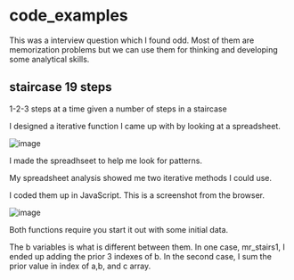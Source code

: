 # code_examples

This was a interview question which I found odd. Most of them are memorization problems but we can use them for thinking and developing some analytical skills.


## staircase 19 steps

1-2-3 steps at a time given a number of steps in a staircase

I designed a iterative function I came up with by looking at a spreadsheet.

![image](https://user-images.githubusercontent.com/5507643/150047645-9c4ca817-61a1-4fe2-beb4-f16dc0cd8d11.png)

I made the spreadhseet to help me look for patterns. 

My spreadsheet analysis showed me two iterative methods I could use. 

I coded them up in JavaScript. This is a screenshot from the browser.

![image](https://user-images.githubusercontent.com/5507643/150047959-21266906-9472-4814-acb6-c3e474ef424a.png)


Both functions require you start it out with some initial data.

The b variables is what is different between them. In one case, mr_stairs1, I ended up adding the prior 3 indexes of b. In the second case, I sum the prior value in index of a,b, and c array. 
